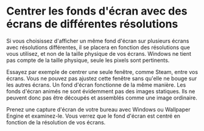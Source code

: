 # Centrer les fonds d'écran avec des écrans de différentes résolutions

Si vous choisissez d'afficher un même fond d'écran sur plusieurs écrans avec résolutions différentes, il se placera en fonction des résolutions que vous utilisez, et non de la taille physique de vos écrans. Windows ne tient pas compte de la taille physique, seule les pixels sont pertinents.

Essayez par exemple de centrer une seule fenêtre, comme Steam, entre vos écrans. Vous ne pouvez pas ajustez cette fenêtre sans qu'elle ne bouge sur les autres écrans. Un fond d'écran fonctionne de la même manière. Les fonds d'écran animés ne sont évidemment pas des images statiques. Ils ne peuvent donc pas être découpés et assemblés comme une image ordinaire.

Prenez une capture d'écran de votre bureau avec Windows ou Wallpaper Engine et examinez-le. Vous verrez que le fond d'écran est centré en fonction de la résolution de vos écrans. 